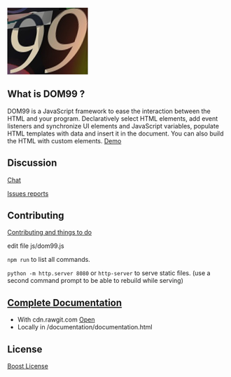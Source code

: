![DOM99](images/visual2.jpg)


## What is DOM99 ?

DOM99 is a JavaScript framework to ease the interaction between the HTML and your program. Declaratively select HTML elements, add event listeners and synchronize UI elements and JavaScript variables, populate HTML templates with data and insert it in the document.
You can also build the HTML with custom elements.
[Demo](http://jsbin.com/tepezuj/3/embed?html,js,output)


## Discussion

[Chat](https://dystroy.org/miaou/3)

[Issues reports](https://github.com/GrosSacASac/DOM99/issues)

## Contributing

[Contributing and things to do](documentation/contributing.md)

edit file js/dom99.js

`npm run` to list all commands.

`python -m http.server 8080` or `http-server` to serve static files. (use a second command prompt to be able to rebuild while serving)


## [Complete Documentation](https://cdn.rawgit.com/GrosSacASac/DOM99/master/documentation/documentation.html)

 * With cdn.rawgit.com [Open](https://cdn.rawgit.com/GrosSacASac/DOM99/master/documentation/documentation.html)
 * Locally in /documentation/documentation.html


## License

[Boost License](./LICENSE.txt)
